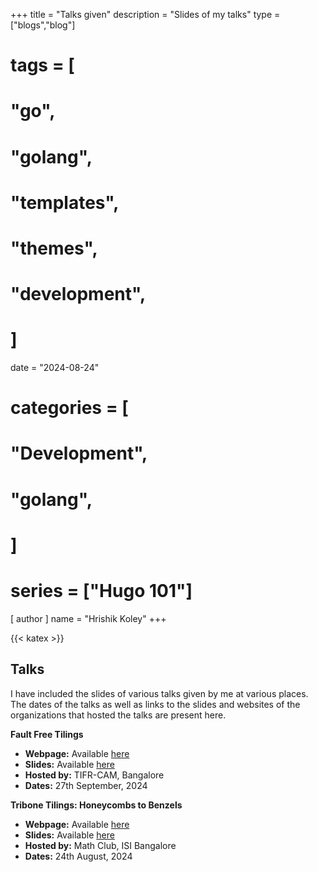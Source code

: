 +++
title = "Talks given"
description = "Slides of my talks"
type = ["blogs","blog"]
# tags = [
#     "go",
#     "golang",
#     "templates",
#     "themes",
#     "development",
# ]
date = "2024-08-24"
# categories = [
#     "Development",
#     "golang",
# ]
# series = ["Hugo 101"]
[ author ]
  name = "Hrishik Koley"
+++

{{< katex >}}

## Talks

I have included the slides of various talks given by me at various places. The dates of the talks as well as links to the slides and websites of the organizations that hosted the talks are present here.

**Fault Free Tilings**
- **Webpage:** Available [here](https://www.math.tifrbng.res.in/events/fault-free-tilings)
- **Slides:** Available [here](/pdfs/Fault_Free_Tilings_Presentation.pdf)
- **Hosted by:** TIFR-CAM, Bangalore
- **Dates:** 27th September, 2024

**Tribone Tilings: Honeycombs to Benzels**
- **Webpage:** Available [here](https://mathclubisib.github.io/activities/expository_talks/student_talks/talks_2024/#ep2409-tribone-tilings-honeycombs-to-benzels)
- **Slides:** Available [here](/pdfs/Tribone_Tilings.pdf)
- **Hosted by:** Math Club, ISI Bangalore
- **Dates:** 24th August, 2024